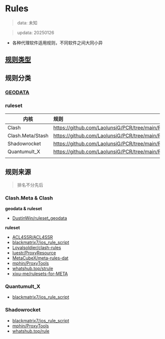 # Rules
> data: 未知

> updata: 20250126
- 各种代理软件适用规则，不同软件之间大同小异

## [规则类型](https://github.com/LaolunsiG/PCR/tree/main/Rules/%E8%A7%84%E5%88%99%E7%B1%BB%E5%9E%8B)

## 规则分类

### [GEODATA](https://github.com/LaolunsiG/PCR/blob/main/Rules/GEODATA.md)

### ruleset

| 内核               | 规则                                                            |
| ---------------- | :------------------------------------------------------------ |
| Clash            | https://github.com/LaolunsiG/PCR/tree/main/Rules/Clash        |
| Clash.Meta/Stash | https://github.com/LaolunsiG/PCR/tree/main/Rules/Clash.Meta   |
| Shadowrocket     | https://github.com/LaolunsiG/PCR/tree/main/Rules/Shadowrocket |
| Quantumult_X     | https://github.com/LaolunsiG/PCR/tree/main/Rules/Quantumult_X |
|                  |                                                               |

## 规则来源
> 排名不分先后

### Clash.Meta & Clash

**geodata & ruleset**
- [DustinWin/ruleset_geodata](https://github.com/DustinWin/ruleset_geodata)

**ruleset**
- [ACL4SSR/ACL4SSR](https://github.com/ACL4SSR/ACL4SSR)
- [blackmatrix7/ios_rule_script](https://github.com/blackmatrix7/ios_rule_script/tree/master/rule/Clash)
- [Loyalsoldier/clash-rules](https://github.com/Loyalsoldier/clash-rules)
- [luestr/ProxyResource](https://github.com/luestr/ProxyResource/blob/main/Resource/Markdown/Rule/README.md)
- [MetaCubeX/meta-rules-dat](https://github.com/MetaCubeX/meta-rules-dat)
- [mphin/ProxyTools](https://github.com/mphin/ProxyTools)
- [whatshub.top/strule](https://whatshub.top/strule)
- [xixu-me/rulesets-for-META](https://github.com/xixu-me/rulesets-for-META)

### Quantumult_X
- [blackmatrix7/ios_rule_script](https://github.com/blackmatrix7/ios_rule_script/tree/master/rule/QuantumultX)

### Shadowrocket
- [blackmatrix7/ios_rule_script](https://github.com/blackmatrix7/ios_rule_script/tree/master/rule/Shadowrocket)
- [mphin/ProxyTools](https://github.com/mphin/ProxyTools)
- [whatshub.top/rule](https://whatshub.top/rule)



